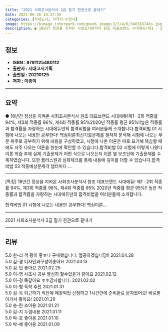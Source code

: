 ```yaml
---
title: "2021 사회조사분석사 2급 필기 한권으로 끝내기"
date: 2021-06-26 14:37:55
categories: [국내도서, 자격서-수험서]
image: https://bimage.interpark.com/goods_image/3/7/4/6/340383746s.jpg
description: ● 18년간 정상을 지켜온 사회조사분석사 원조 대표브랜드 시대에듀!제1 · 2회 적중률 94%, 제3회 적중률 96%, 제4회 적중률 95%2020년 적중률 평균 95%!!높은 적중률과 합격률을 자랑하는 시대에듀만의 합격비법을 여러분들께 소개합니다.합격비법 01 시험에 나오는 내용만
---
```


## **정보**

- **ISBN : 9791125480112**
- **출판사 : 시대고시기획**
- **출판일 : 20210125**
- **저자 : 이종익**

------



## **요약**

●  18년간 정상을 지켜온 사회조사분석사 원조 대표브랜드 시대에듀!제1 · 2회 적중률 94%, 제3회 적중률 96%, 제4회 적중률 95%2020년 적중률 평균 95%!!높은 적중률과 합격률을 자랑하는 시대에듀만의 합격비법을 여러분들께 소개합니다.합격비법 01 시험에 나오는 내용만 공부한다! 핵심이론최신기출문제를 철저히 분석해 시험에 나오는 부분 위주로 공부하기 위해 내용을 구성하였고, 시험에 나온 이론은 따로 표기해 복습할 때에도 자주 나오는 이론을 한눈에 확인할 수 있습니다.합격비법 02 시험에 이렇게 나왔다이론 학습 후에 실제 기출문제가 어떤 식으로 나오는지 이론 옆 보조단에 기출문제를 수록하였습니다. 또한 플러스원과 심화체크를 통해 내용에 깊이를 더할 수 있습니다.합격비법 03 적중예상문제각 챕터마다 ...

------

[특징]
18년간 정상을 지켜온 사회조사분석사 원조 대표브랜드 시대에듀!
제1 · 2회 적중률 94%, 제3회 적중률 96%, 제4회 적중률 95%
2020년 적중률 평균 95%!!
높은 적중률과 합격률을 자랑하는 시대에듀만의 합격비법을 여러분들께 소개합니다.

합격비법 01 시험에 나오는 내용만 공부한다! 핵심이론... 

------


2021 사회조사분석사 2급 필기 한권으로 끝내기 

------


## **리뷰** 

5.0 한-리 책 평이 좋ㅎ나 구매했습니다. 열공하겠습니당!! 2021.04.28 <br/>5.0 김-경 디자인과구성이좋아요 2021.03.13 <br/>5.0 김-민 좋아요 2021.02.25 <br/>5.0 이-영 사조사 공부 열심히 할수있을거 같아요 2021.02.12 <br/>5.0 이-경 똑같아요 ㅎㅎ감사합니다. 2021.02.02 <br/>5.0 이-형 독학 추천 2021.01.31 <br/>5.0 김-욱 퇴근하기 직전에 매장픽업 신청하고 1시간만에 준비완료 문자왔어요! 바로받아가서 좋아요! 2021.01.29 <br/>5.0 송-린 조아용 2021.01.21 <br/>5.0 김-지 두껍네용 2021.01.11 <br/>5.0 박-호 좋아용 2021.01.10 <br/>5.0 박-혜 좋아용 2021.01.09 <br/>